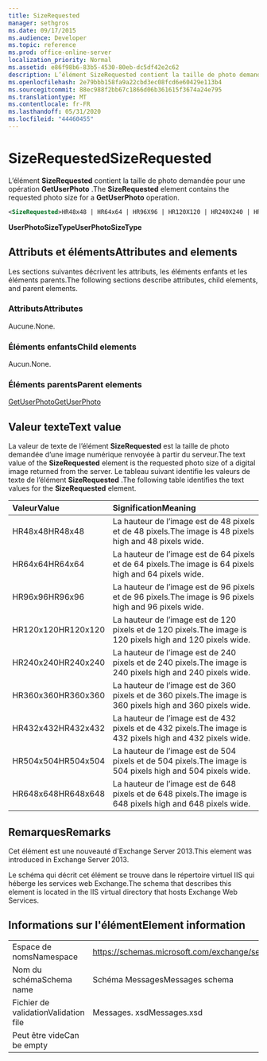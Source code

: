```yaml
---
title: SizeRequested
manager: sethgros
ms.date: 09/17/2015
ms.audience: Developer
ms.topic: reference
ms.prod: office-online-server
localization_priority: Normal
ms.assetid: e86f98b6-83b5-4530-80eb-dc5df42e2c62
description: L’élément SizeRequested contient la taille de photo demandée pour une opération GetUserPhoto.
ms.openlocfilehash: 2e79bbb158fa9a22cbd3ec08fcd6e60429e113b4
ms.sourcegitcommit: 88ec988f2bb67c1866d06b361615f3674a24e795
ms.translationtype: MT
ms.contentlocale: fr-FR
ms.lasthandoff: 05/31/2020
ms.locfileid: "44460455"
---
```

# <a name="sizerequested"></a><span data-ttu-id="6d06e-103">SizeRequested</span><span class="sxs-lookup"><span data-stu-id="6d06e-103">SizeRequested</span></span>

<span data-ttu-id="6d06e-104">L’élément **SizeRequested** contient la taille de photo demandée pour une opération **GetUserPhoto** .</span><span class="sxs-lookup"><span data-stu-id="6d06e-104">The **SizeRequested** element contains the requested photo size for a **GetUserPhoto** operation.</span></span> 
  
```XML
<SizeRequested>HR48x48 | HR64x64 | HR96X96 | HR120X120 | HR240X240 | HR360X360 | HR432X432 | HR504X504 | HR648X648</SizeRequested>
```

 <span data-ttu-id="6d06e-105">**UserPhotoSizeType**</span><span class="sxs-lookup"><span data-stu-id="6d06e-105">**UserPhotoSizeType**</span></span>
## <a name="attributes-and-elements"></a><span data-ttu-id="6d06e-106">Attributs et éléments</span><span class="sxs-lookup"><span data-stu-id="6d06e-106">Attributes and elements</span></span>

<span data-ttu-id="6d06e-107">Les sections suivantes décrivent les attributs, les éléments enfants et les éléments parents.</span><span class="sxs-lookup"><span data-stu-id="6d06e-107">The following sections describe attributes, child elements, and parent elements.</span></span>
  
### <a name="attributes"></a><span data-ttu-id="6d06e-108">Attributs</span><span class="sxs-lookup"><span data-stu-id="6d06e-108">Attributes</span></span>

<span data-ttu-id="6d06e-109">Aucune.</span><span class="sxs-lookup"><span data-stu-id="6d06e-109">None.</span></span>
  
### <a name="child-elements"></a><span data-ttu-id="6d06e-110">Éléments enfants</span><span class="sxs-lookup"><span data-stu-id="6d06e-110">Child elements</span></span>

<span data-ttu-id="6d06e-111">Aucun.</span><span class="sxs-lookup"><span data-stu-id="6d06e-111">None.</span></span>
  
### <a name="parent-elements"></a><span data-ttu-id="6d06e-112">Éléments parents</span><span class="sxs-lookup"><span data-stu-id="6d06e-112">Parent elements</span></span>

[<span data-ttu-id="6d06e-113">GetUserPhoto</span><span class="sxs-lookup"><span data-stu-id="6d06e-113">GetUserPhoto</span></span>](getuserphoto.md)
  
## <a name="text-value"></a><span data-ttu-id="6d06e-114">Valeur texte</span><span class="sxs-lookup"><span data-stu-id="6d06e-114">Text value</span></span>

<span data-ttu-id="6d06e-115">La valeur de texte de l’élément **SizeRequested** est la taille de photo demandée d’une image numérique renvoyée à partir du serveur.</span><span class="sxs-lookup"><span data-stu-id="6d06e-115">The text value of the **SizeRequested** element is the requested photo size of a digital image returned from the server.</span></span> <span data-ttu-id="6d06e-116">Le tableau suivant identifie les valeurs de texte de l’élément **SizeRequested** .</span><span class="sxs-lookup"><span data-stu-id="6d06e-116">The following table identifies the text values for the **SizeRequested** element.</span></span> 
  
|<span data-ttu-id="6d06e-117">**Valeur**</span><span class="sxs-lookup"><span data-stu-id="6d06e-117">**Value**</span></span>|<span data-ttu-id="6d06e-118">**Signification**</span><span class="sxs-lookup"><span data-stu-id="6d06e-118">**Meaning**</span></span>|
|:-----|:-----|
|<span data-ttu-id="6d06e-119">HR48x48</span><span class="sxs-lookup"><span data-stu-id="6d06e-119">HR48x48</span></span>  <br/> |<span data-ttu-id="6d06e-120">La hauteur de l’image est de 48 pixels et de 48 pixels.</span><span class="sxs-lookup"><span data-stu-id="6d06e-120">The image is 48 pixels high and 48 pixels wide.</span></span>  <br/> |
|<span data-ttu-id="6d06e-121">HR64x64</span><span class="sxs-lookup"><span data-stu-id="6d06e-121">HR64x64</span></span>  <br/> |<span data-ttu-id="6d06e-122">La hauteur de l’image est de 64 pixels et de 64 pixels.</span><span class="sxs-lookup"><span data-stu-id="6d06e-122">The image is 64 pixels high and 64 pixels wide.</span></span>  <br/> |
|<span data-ttu-id="6d06e-123">HR96x96</span><span class="sxs-lookup"><span data-stu-id="6d06e-123">HR96x96</span></span>  <br/> |<span data-ttu-id="6d06e-124">La hauteur de l’image est de 96 pixels et de 96 pixels.</span><span class="sxs-lookup"><span data-stu-id="6d06e-124">The image is 96 pixels high and 96 pixels wide.</span></span>  <br/> |
|<span data-ttu-id="6d06e-125">HR120x120</span><span class="sxs-lookup"><span data-stu-id="6d06e-125">HR120x120</span></span>  <br/> |<span data-ttu-id="6d06e-126">La hauteur de l’image est de 120 pixels et de 120 pixels.</span><span class="sxs-lookup"><span data-stu-id="6d06e-126">The image is 120 pixels high and 120 pixels wide.</span></span>  <br/> |
|<span data-ttu-id="6d06e-127">HR240x240</span><span class="sxs-lookup"><span data-stu-id="6d06e-127">HR240x240</span></span>  <br/> |<span data-ttu-id="6d06e-128">La hauteur de l’image est de 240 pixels et de 240 pixels.</span><span class="sxs-lookup"><span data-stu-id="6d06e-128">The image is 240 pixels high and 240 pixels wide.</span></span>  <br/> |
|<span data-ttu-id="6d06e-129">HR360x360</span><span class="sxs-lookup"><span data-stu-id="6d06e-129">HR360x360</span></span>  <br/> |<span data-ttu-id="6d06e-130">La hauteur de l’image est de 360 pixels et de 360 pixels.</span><span class="sxs-lookup"><span data-stu-id="6d06e-130">The image is 360 pixels high and 360 pixels wide.</span></span>  <br/> |
|<span data-ttu-id="6d06e-131">HR432x432</span><span class="sxs-lookup"><span data-stu-id="6d06e-131">HR432x432</span></span>  <br/> |<span data-ttu-id="6d06e-132">La hauteur de l’image est de 432 pixels et de 432 pixels.</span><span class="sxs-lookup"><span data-stu-id="6d06e-132">The image is 432 pixels high and 432 pixels wide.</span></span>  <br/> |
|<span data-ttu-id="6d06e-133">HR504x504</span><span class="sxs-lookup"><span data-stu-id="6d06e-133">HR504x504</span></span>  <br/> |<span data-ttu-id="6d06e-134">La hauteur de l’image est de 504 pixels et de 504 pixels.</span><span class="sxs-lookup"><span data-stu-id="6d06e-134">The image is 504 pixels high and 504 pixels wide.</span></span>  <br/> |
|<span data-ttu-id="6d06e-135">HR648x648</span><span class="sxs-lookup"><span data-stu-id="6d06e-135">HR648x648</span></span>  <br/> |<span data-ttu-id="6d06e-136">La hauteur de l’image est de 648 pixels et de 648 pixels.</span><span class="sxs-lookup"><span data-stu-id="6d06e-136">The image is 648 pixels high and 648 pixels wide.</span></span>  <br/> |
   
## <a name="remarks"></a><span data-ttu-id="6d06e-137">Remarques</span><span class="sxs-lookup"><span data-stu-id="6d06e-137">Remarks</span></span>

<span data-ttu-id="6d06e-138">Cet élément est une nouveauté d'Exchange Server 2013.</span><span class="sxs-lookup"><span data-stu-id="6d06e-138">This element was introduced in Exchange Server 2013.</span></span>
  
<span data-ttu-id="6d06e-139">Le schéma qui décrit cet élément se trouve dans le répertoire virtuel IIS qui héberge les services web Exchange.</span><span class="sxs-lookup"><span data-stu-id="6d06e-139">The schema that describes this element is located in the IIS virtual directory that hosts Exchange Web Services.</span></span>
  
## <a name="element-information"></a><span data-ttu-id="6d06e-140">Informations sur l'élément</span><span class="sxs-lookup"><span data-stu-id="6d06e-140">Element information</span></span>

|||
|:-----|:-----|
|<span data-ttu-id="6d06e-141">Espace de noms</span><span class="sxs-lookup"><span data-stu-id="6d06e-141">Namespace</span></span>  <br/> |https://schemas.microsoft.com/exchange/services/2006/messages  <br/> |
|<span data-ttu-id="6d06e-142">Nom du schéma</span><span class="sxs-lookup"><span data-stu-id="6d06e-142">Schema name</span></span>  <br/> |<span data-ttu-id="6d06e-143">Schéma Messages</span><span class="sxs-lookup"><span data-stu-id="6d06e-143">Messages schema</span></span>  <br/> |
|<span data-ttu-id="6d06e-144">Fichier de validation</span><span class="sxs-lookup"><span data-stu-id="6d06e-144">Validation file</span></span>  <br/> |<span data-ttu-id="6d06e-145">Messages. xsd</span><span class="sxs-lookup"><span data-stu-id="6d06e-145">Messages.xsd</span></span>  <br/> |
|<span data-ttu-id="6d06e-146">Peut être vide</span><span class="sxs-lookup"><span data-stu-id="6d06e-146">Can be empty</span></span>  <br/> ||
   


